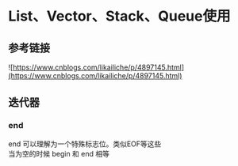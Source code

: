 # List、Vector、Stack、Queue使用
## 参考链接
![https://www.cnblogs.com/likailiche/p/4897145.html](https://www.cnblogs.com/likailiche/p/4897145.html)
## 迭代器
### end
end 可以理解为一个特殊标志位。类似EOF等这些  
当为空的时候 begin 和 end 相等
